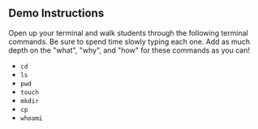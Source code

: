 ## Demo Instructions

Open up your terminal and walk students through the following terminal commands.  Be sure to spend time slowly typing each one.  Add as much depth on the "what", "why", and "how" for these commands as you can!

- `cd`
- `ls`
- `pwd`
- `touch`
- `mkdir`
- `cp`
- `whoami`